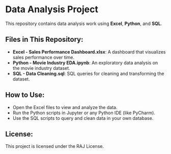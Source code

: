 # Data Analysis Project

This repository contains data analysis work using **Excel**, **Python**, and **SQL**.

## Files in This Repository:
- **Excel - Sales Performance Dashboard.xlsx**: A dashboard that visualizes sales performance over time.
- **Python - Movie Industry EDA.ipynb**: An exploratory data analysis on the movie industry dataset.
- **SQL - Data Cleaning.sql**: SQL queries for cleaning and transforming the dataset.

## How to Use:
- Open the Excel files to view and analyze the data.
- Run the Python scripts in Jupyter or any Python IDE (like PyCharm).
- Use the SQL scripts to query and clean data in your own database.

## License:
This project is licensed under the RAJ License.
